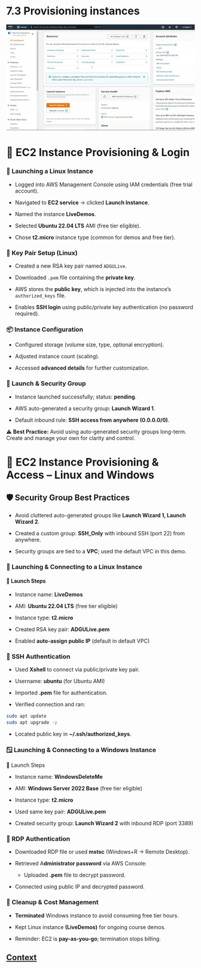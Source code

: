 # 7.3 Provisioning instances 

![Dashboard.png](./IMAGES/7.3_Provisioning_instances/Dashboard.png)

# 🧪 EC2 Instance Provisioning & Login 
### 🔧 Launching a Linux Instance
* Logged into AWS Management Console using IAM credentials (free trial account).

* Navigated to **EC2 service** → clicked **Launch Instance**.

* Named the instance **LiveDemos**.

* Selected **Ubuntu 22.04 LTS** AMI (free tier eligible).

* Chose **t2.micro** instance type (common for demos and free tier).
 
###  🔐 Key Pair Setup (Linux)
* Created a new RSA key pair named ```ADGULive```.

* Downloaded ```.pem``` file containing the **private key**.

* AWS stores the **public key**, which is injected into the instance’s ```authorized_keys``` file.

* Enables **SSH login** using public/private key authentication (no password required).

### 📦 Instance Configuration
* Configured storage (volume size, type, optional encryption).

* Adjusted instance count (scaling).

* Accessed **advanced details** for further customization.

### 🚀 Launch & Security Group
* Instance launched successfully; status: **pending**.

* AWS auto-generated a security group: **Launch Wizard 1**.

* Default inbound rule: **SSH access from anywhere** **(0.0.0.0/0)**.

⚠️ **Best Practice:** Avoid using auto-generated security groups long-term. Create and manage your own for clarity and control.


# 🧪 EC2 Instance Provisioning & Access – Linux and Windows
## 🛡️ Security Group Best Practices
* Avoid cluttered auto-generated groups like **Launch Wizard 1, Launch Wizard 2**.

* Created a custom group: **SSH_Only** with inbound SSH (port 22) from anywhere.

* Security groups are tied to a **VPC**; used the default VPC in this demo.

### 🐧 Launching & Connecting to a Linux Instance
#### 🔧 Launch Steps
* Instance name: **LiveDemos**

* AMI: **Ubuntu 22.04 LTS** (free tier eligible)

* Instance type: **t2.micro**

* Created RSA key pair: **ADGULive.pem**

* Enabled **auto-assign public IP** (default in default VPC)

### 🔐 SSH Authentication
* Used **Xshell** to connect via public/private key pair.

* Username: **ubuntu** (for Ubuntu AMI)

* Imported **.pem** file for authentication.

* Verified connection and ran:

``` bash
sudo apt update
sudo apt upgrade -y
```
* Located public key in **~/.ssh/authorized_keys**.

### 🪟 Launching & Connecting to a Windows Instance
🔧 Launch Steps
* Instance name: **WindowsDeleteMe**

* AMI: **Windows Server 2022 Base** (free tier eligible)

* Instance type: **t2.micro**

* Used same key pair: **ADGULive.pem**

* Created security group: **Launch Wizard 2** with inbound RDP (port 3389)

### 🔐 RDP Authentication
* Downloaded RDP file or used **mstsc** (Windows+R → Remote Desktop).

* Retrieved A**dministrator password** via AWS Console:

    - Uploaded **.pem** file to decrypt password.

* Connected using public IP and decrypted password.

### 🧹 Cleanup & Cost Management
* **Terminated** Windows instance to avoid consuming free tier hours.

* Kept Linux instance **(LiveDemos)** for ongoing course demos.

* Reminder: EC2 is **pay-as-you-go**; termination stops billing.


 ## [Context](./../context.md)